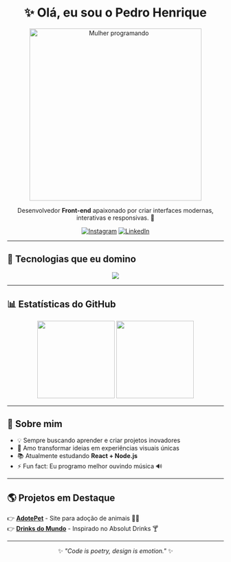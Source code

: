 <h1 align="center">✨ Olá, eu sou o Pedro Henrique </h1>

<div align="center">
  <img src="https://media.giphy.com/media/L8K62iTDkzGX6/giphy.gif" width="400" alt="Mulher programando" />
</div>

<p align="center">
  Desenvolvedor <b>Front-end</b> apaixonado por criar interfaces modernas, interativas e responsivas. 🚀  
</p>

<div align="center">
  
  [![Instagram](https://img.shields.io/badge/-Instagram-E4405F?style=for-the-badge&logo=instagram&logoColor=white)](https://www.instagram.com/6xphzin/)
  [![LinkedIn](https://img.shields.io/badge/-LinkedIn-0077B5?style=for-the-badge&logo=linkedin&logoColor=white)](https://www.linkedin.com/in/pedro-henrique-6101a034a/)
  
</div>

---

## 🚀 Tecnologias que eu domino

<div align="center">
  <img src="https://skillicons.dev/icons?i=html,css,js,bootstrap,react,php,git,github,linux,vscode" />
</div>

---

## 📊 Estatísticas do GitHub  

<div align="center">
  <img height="180em" src="https://github-readme-stats.vercel.app/api?username=Pedro1325&show_icons=true&theme=radical&hide_border=true&count_private=true" />
  <img height="180em" src="https://github-readme-stats.vercel.app/api/top-langs/?username=Pedro1325&layout=compact&langs_count=8&theme=radical&hide_border=true"/>
</div>

---

## 🎯 Sobre mim

- 💡 Sempre buscando aprender e criar projetos inovadores  
- 🎨 Amo transformar ideias em experiências visuais únicas  
- 📚 Atualmente estudando **React + Node.js**  
- ⚡ Fun fact: Eu programo melhor ouvindo música 🔊  

---

## 🌎 Projetos em Destaque

👉 [**AdotePet**](https://github.com/Pedro1325/Petloves) - Site para adoção de animais 🐶🐱  
👉 [**Drinks do Mundo**](https://github.com/Pedro1325/Drinks-do-Mundo) - Inspirado no Absolut Drinks 🍸  

---

<div align="center">
  
  ✨ _"Code is poetry, design is emotion."_ ✨
  
</div>
